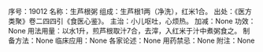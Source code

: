 序号：19012
名称：生芦根粥
组成：生芦根1两（净洗），红米1合。
出处：《医方类聚》卷二四四引《食医心鉴》。
主治：小儿呕吐，心烦热。
加减：None
功效：None
用法用量：以水1升，煎芦根取汁7合，去滓，入红米于汁中煮粥食之。
制备方法：None
临床应用：None
各家论述：None
用药禁忌：None
附注：None
